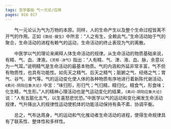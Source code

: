 ```yaml
---
tags: 哲学基础 气一元论/应用
pages: 016 017
---
```

&emsp;&emsp;气一元论认为气为万物的本原。同样，人的生命产生以及整个生命过程皆离不开气的作用。正如`《类经·摄生》`中所言：“人之有生，全赖此气。”生命活动始于气的聚合，生命活动的进程有赖气的运动，生命活动的终止表现为气的离散。

&emsp;&emsp;中医学以气的理论来阐释人体生命活动的规律。从生命活动的物质基础来说，有精、气、血、津液。`《灵枢·决气》`指出：“人有精、气、津、液、血、脉，余意以为一气耳。”说明精气是生命活动的最基本物质。气的内涵和外延非常丰富，气不但有物质性，也具有功能性。如先天之精气、后天之精气；脏腑之气、经络之气；胃气、谷气、肾气等。气的运动变化使人体的各种物质有序地进行着新陈代谢活动，`《素问·阴阳应象大论》`中言：“味归形，形归气；气归精，精归化。精食气，形食味；化生精，气生形。”人的精神心理活动也是气运动变化的结果，`《素问·阴阳应象大论》`说：“人有五脏化五气，以生喜怒悲忧恐。”中医学以气的运动和变化阐发生命活动规律，气升降出入的规律性运动使机体的功能活动保持有条不紊、协调平衡。

&emsp;&emsp;总之，气布达周身，气的运动和气化推动者生命活动的进程，使得生命规律具有了联系性、整体性和多样性。